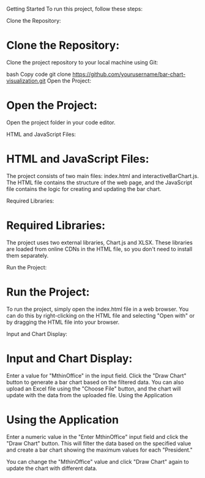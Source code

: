 Getting Started
To run this project, follow these steps:

Clone the Repository:
# Clone the Repository:

Clone the project repository to your local machine using Git:

bash
Copy code
git clone https://github.com/yourusername/bar-chart-visualization.git
Open the Project:

# Open the Project:

Open the project folder in your code editor.

HTML and JavaScript Files:
# HTML and JavaScript Files:

The project consists of two main files: index.html and interactiveBarChart.js. The HTML file contains the structure of the web page, and the JavaScript file contains the logic for creating and updating the bar chart.

Required Libraries:
# Required Libraries:

The project uses two external libraries, Chart.js and XLSX. These libraries are loaded from online CDNs in the HTML file, so you don't need to install them separately.

Run the Project:
# Run the Project:

To run the project, simply open the index.html file in a web browser. You can do this by right-clicking on the HTML file and selecting "Open with" or by dragging the HTML file into your browser.

Input and Chart Display:
# Input and Chart Display:

Enter a value for "MthinOffice" in the input field.
Click the "Draw Chart" button to generate a bar chart based on the filtered data.
You can also upload an Excel file using the "Choose File" button, and the chart will update with the data from the uploaded file.
Using the Application
# Using the Application
Enter a numeric value in the "Enter MthinOffice" input field and click the "Draw Chart" button. This will filter the data based on the specified value and create a bar chart showing the maximum values for each "President."

You can change the "MthinOffice" value and click "Draw Chart" again to update the chart with different data.
